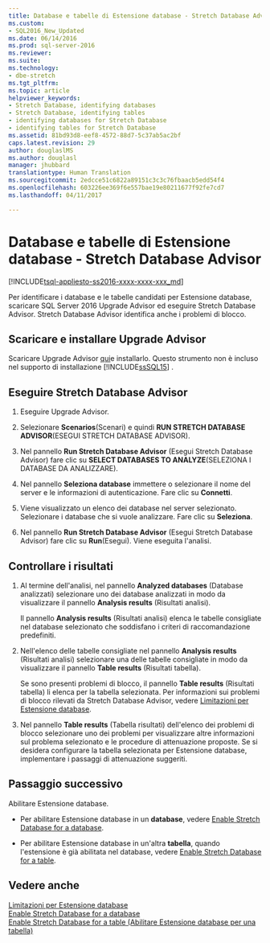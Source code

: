 ```yaml
---
title: Database e tabelle di Estensione database - Stretch Database Advisor | Microsoft Docs
ms.custom:
- SQL2016_New_Updated
ms.date: 06/14/2016
ms.prod: sql-server-2016
ms.reviewer: 
ms.suite: 
ms.technology:
- dbe-stretch
ms.tgt_pltfrm: 
ms.topic: article
helpviewer_keywords:
- Stretch Database, identifying databases
- Stretch Database, identifying tables
- identifying databases for Stretch Database
- identifying tables for Stretch Database
ms.assetid: 81bd93d8-eef8-4572-88d7-5c37ab5ac2bf
caps.latest.revision: 29
author: douglaslMS
ms.author: douglasl
manager: jhubbard
translationtype: Human Translation
ms.sourcegitcommit: 2edcce51c6822a89151c3c3c76fbaacb5edd54f4
ms.openlocfilehash: 603226ee369f6e557bae19e80211677f92fe7cd7
ms.lasthandoff: 04/11/2017

---
```

# <a name="stretch-database-databases-and-tables---stretch-database-advisor"></a>Database e tabelle di Estensione database - Stretch Database Advisor
[!INCLUDE[tsql-appliesto-ss2016-xxxx-xxxx-xxx_md](../../includes/tsql-appliesto-ss2016-xxxx-xxxx-xxx-md.md)]

  Per identificare i database e le tabelle candidati per Estensione database, scaricare SQL Server 2016 Upgrade Advisor ed eseguire Stretch Database Advisor. Stretch Database Advisor identifica anche i problemi di blocco.  
  
## <a name="download-and-install-upgrade-advisor"></a>Scaricare e installare Upgrade Advisor  
 Scaricare Upgrade Advisor [qui](https://www.microsoft.com/en-us/download/details.aspx?id=53595)e installarlo. Questo strumento non è incluso nel supporto di installazione [!INCLUDE[ssSQL15](../../includes/sssql15-md.md)] .  
  
## <a name="run-the-stretch-database-advisor"></a>Eseguire Stretch Database Advisor  
  
1.  Eseguire Upgrade Advisor.  
  
2.  Selezionare **Scenarios**(Scenari) e quindi **RUN STRETCH DATABASE ADVISOR**(ESEGUI STRETCH DATABASE ADVISOR).  
  
3.  Nel pannello **Run Stretch Database Advisor** (Esegui Stretch Database Advisor) fare clic su **SELECT DATABASES TO ANALYZE**(SELEZIONA I DATABASE DA ANALIZZARE).  
  
4.  Nel pannello **Seleziona database** immettere o selezionare il nome del server e le informazioni di autenticazione. Fare clic su **Connetti**.

5.  Viene visualizzato un elenco dei database nel server selezionato. Selezionare i database che si vuole analizzare. Fare clic su **Seleziona**.  
  
6.  Nel pannello **Run Stretch Database Advisor** (Esegui Stretch Database Advisor) fare clic su **Run**(Esegui).  Viene eseguita l'analisi.  
  
## <a name="review-the-results"></a>Controllare i risultati  
  
1.  Al termine dell'analisi, nel pannello **Analyzed databases** (Database analizzati) selezionare uno dei database analizzati in modo da visualizzare il pannello **Analysis results** (Risultati analisi).  
  
     Il pannello **Analysis results** (Risultati analisi) elenca le tabelle consigliate nel database selezionato che soddisfano i criteri di raccomandazione predefiniti. 
  
2.  Nell'elenco delle tabelle consigliate nel pannello **Analysis results** (Risultati analisi) selezionare una delle tabelle consigliate in modo da visualizzare il pannello **Table results** (Risultati tabella).  
  
     Se sono presenti problemi di blocco, il pannello **Table results** (Risultati tabella) li elenca per la tabella selezionata. Per informazioni sui problemi di blocco rilevati da Stretch Database Advisor, vedere [Limitazioni per Estensione database](../../sql-server/stretch-database/limitations-for-stretch-database.md).  
  
3.  Nel pannello **Table results** (Tabella risultati) dell'elenco dei problemi di blocco selezionare uno dei problemi per visualizzare altre informazioni sul problema selezionato e le procedure di attenuazione proposte. Se si desidera configurare la tabella selezionata per Estensione database, implementare i passaggi di attenuazione suggeriti.  
  
## <a name="next-step"></a>Passaggio successivo  
 Abilitare Estensione database.  
  
-   Per abilitare Estensione database in un **database**, vedere [Enable Stretch Database for a database](../../sql-server/stretch-database/enable-stretch-database-for-a-database.md).  
  
-   Per abilitare Estensione database in un'altra **tabella**, quando l'estensione è già abilitata nel database, vedere [Enable Stretch Database for a table](../../sql-server/stretch-database/enable-stretch-database-for-a-table.md). 
  
## <a name="see-also"></a>Vedere anche  
 [Limitazioni per Estensione database](../../sql-server/stretch-database/limitations-for-stretch-database.md)   
 [Enable Stretch Database for a database](../../sql-server/stretch-database/enable-stretch-database-for-a-database.md)   
 [Enable Stretch Database for a table (Abilitare Estensione database per una tabella)](../../sql-server/stretch-database/enable-stretch-database-for-a-table.md)  
  
  

